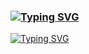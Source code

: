 ### [![Typing SVG](https://readme-typing-svg.demolab.com?font=&weight=600&size=55&duration=1666&pause=1&color=03F70C&center=%E7%9C%9F&vCenter=%E7%9C%9F&repeat=%E7%9C%9F&width=700&height=90&lines=%F0%9F%A6%8E%F0%9F%A6%8E%F0%9F%A6%8E%F0%9F%A6%8E%F0%9F%A6%8E%F0%9F%A6%8E%F0%9F%A6%8E%F0%9F%A6%8E%F0%9F%A6%8E;%F0%9F%A6%96%F0%9F%A6%96%F0%9F%A6%96%F0%9F%A6%96%F0%9F%A6%96%F0%9F%A6%96%F0%9F%A6%96%F0%9F%A6%96%F0%9F%A6%96;%F0%9F%90%8A%F0%9F%90%8A%F0%9F%90%8A%F0%9F%90%8A%F0%9F%90%8A%F0%9F%90%8A%F0%9F%90%8A%F0%9F%90%8A%F0%9F%90%8A;%F0%9F%A6%9A%F0%9F%A6%9A%F0%9F%A6%9A%E5%98%BF%E5%98%BF%E5%98%BF%F0%9F%A6%9A%F0%9F%A6%9A%F0%9F%A6%9A;%F0%9F%90%8D%F0%9F%90%8D%F0%9F%90%8D%F0%9F%90%8D%F0%9F%90%8D%F0%9F%90%8D%F0%9F%90%8D%F0%9F%90%8D%F0%9F%90%8D;%F0%9F%90%89%F0%9F%90%89%F0%9F%90%89%F0%9F%90%89%F0%9F%90%89%F0%9F%90%89%F0%9F%90%89%F0%9F%90%89%F0%9F%90%89)](https://git.io/typing-svg)

<!--
**lf-jsj/LF-JSJ** is a ✨ _special_ ✨ repository because its `README.md` (this file) appears on your GitHub profile.

Here are some ideas to get you started:

- 🔭 I’m currently working on ...
- 🌱 I’m currently learning ...
- 👯 I’m looking to collaborate on ...
- 🤔 I’m looking for help with ...
- 💬 Ask me about ...
- 📫 How to reach me: ...
- 😄 Pronouns: ...
- ⚡ Fun fact: ...
-->
<a href="https://git.io/typing-svg"><img src="https://readme-typing-svg.demolab.com?font=Fira+Code&weight=600&size=30&duration=500&pause=100&color=0A9800&center=%E7%9C%9F&vCenter=%E7%9C%9F&repeat=%E7%9C%9F&width=435&lines=%E7%BA%AF;%E8%90%8C;%E6%96%B0;%E8%AF%95;%E6%B0%B4;%F0%9F%90%B2;~" alt="Typing SVG" /></a>
